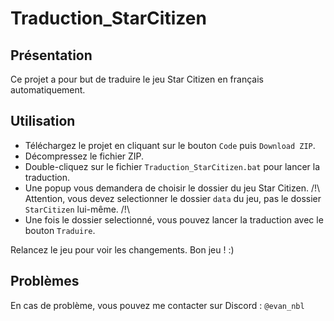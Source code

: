 # Traduction_StarCitizen

## Présentation

Ce projet a pour but de traduire le jeu Star Citizen en français automatiquement.

## Utilisation

<!-- Une fois le projet téléchargé, double-cliquez sur le fichier `Traduction_StarCitizen.bat` pour lancer la traduction.
Une popup vous demandera de choisir le dossier du jeu Star Citizen. /!\ Attention, vous devez selectionner le dossier `data` du jeu, pas le dossier `StarCitizen` lui-même. /!\
Une fois le dossier selectionné, vous pouvez lancer la traduction avec le bouton `Traduire`. -->

- Téléchargez le projet en cliquant sur le bouton `Code` puis `Download ZIP`.
- Décompressez le fichier ZIP.
- Double-cliquez sur le fichier `Traduction_StarCitizen.bat` pour lancer la traduction.
- Une popup vous demandera de choisir le dossier du jeu Star Citizen. /!\ Attention, vous devez selectionner le dossier `data` du jeu, pas le dossier `StarCitizen` lui-même. /!\
- Une fois le dossier selectionné, vous pouvez lancer la traduction avec le bouton `Traduire`.

Relancez le jeu pour voir les changements.
Bon jeu ! :)

## Problèmes
En cas de problème, vous pouvez me contacter sur Discord : `@evan_nbl`
